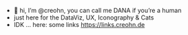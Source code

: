 - 👋 hi, I’m @creohn, you can call me DANA if you’re a human<br>
- just here for the DataViz, UX, Iconography & Cats
- IDK … here: some links https://links.creohn.de

<!---
creohn/creohn is a ✨ special ✨ repository because its `README.md` (this file) appears on your GitHub profile.
You can click the Preview link to take a look at your changes.
--->
